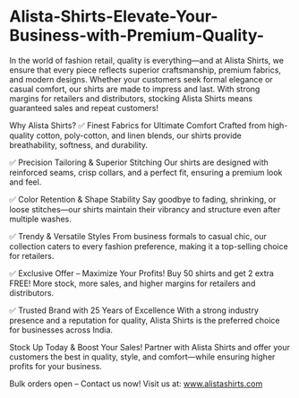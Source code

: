 # Alista-Shirts-Elevate-Your-Business-with-Premium-Quality-
In the world of fashion retail, quality is everything—and at Alista Shirts, we ensure that every piece reflects superior craftsmanship, premium fabrics, and modern designs. Whether your customers seek formal elegance or casual comfort, our shirts are made to impress and last. With strong margins for retailers and distributors, stocking Alista Shirts means guaranteed sales and repeat customers!

Why Alista Shirts?
✅ Finest Fabrics for Ultimate Comfort
Crafted from high-quality cotton, poly-cotton, and linen blends, our shirts provide breathability, softness, and durability.

✅ Precision Tailoring & Superior Stitching
Our shirts are designed with reinforced seams, crisp collars, and a perfect fit, ensuring a premium look and feel.

✅ Color Retention & Shape Stability
Say goodbye to fading, shrinking, or loose stitches—our shirts maintain their vibrancy and structure even after multiple washes.

✅ Trendy & Versatile Styles
From business formals to casual chic, our collection caters to every fashion preference, making it a top-selling choice for retailers.

✅ Exclusive Offer – Maximize Your Profits!
Buy 50 shirts and get 2 extra FREE! More stock, more sales, and higher margins for retailers and distributors.

✅ Trusted Brand with 25 Years of Excellence
With a strong industry presence and a reputation for quality, Alista Shirts is the preferred choice for businesses across India.

Stock Up Today & Boost Your Sales!
Partner with Alista Shirts and offer your customers the best in quality, style, and comfort—while ensuring higher profits for your business.

Bulk orders open – Contact us now!
Visit us at: www.alistashirts.com
